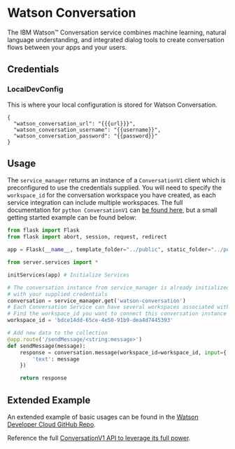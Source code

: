 # Watson Conversation

The IBM Watson™ Conversation service combines machine learning, natural language understanding, and integrated dialog tools to create conversation flows between your apps and your users.

##  Credentials

###  LocalDevConfig

This is where your local configuration is stored for Watson Conversation.
```
{
  "watson_conversation_url": "{{{url}}}",
  "watson_conversation_username": "{{username}}",
  "watson_conversation_password": "{{password}}"
}
```

## Usage

The `service_manager` returns an instance of a `ConversationV1` client which is preconfigured to use the credentials supplied. You will need to specify the `workspace_id` for the conversation workspace you have created, as each service integration can include multiple workspaces. The full documentation for `python ConversationV1` can [be found here](https://www.ibm.com/watson/developercloud/conversation/api/v1/?python),
but a small getting started example can be found below:

```python
from flask import Flask
from flask import abort, session, request, redirect

app = Flask(__name__, template_folder="../public", static_folder="../public", static_url_path='')

from server.services import *

initServices(app) # Initialize Services

# The conversation instance from service_manager is already initialized
# with your supplied credentials
conversation = service_manager.get('watson-conversation')
# Each Conversation Service can have several workspaces associated with it.
# Find the workspace_id you want to connect this conversation instance with:
workspace_id = 'bdce14dd-65ce-4e50-91b9-dea4d7445393'

# Add new data to the collection
@app.route('/sendMessage/<string:message>')
def sendMessage(message):
	response = conversation.message(workspace_id=workspace_id, input={
		'text': message
	})

	return response
```

## Extended Example

An extended example of basic usages can be found in the [Watson Developer Cloud GitHub Repo](https://github.com/watson-developer-cloud/python-sdk/blob/master/examples/conversation_v1.py).

Reference the full [ConversationV1 API to leverage its full power](https://www.ibm.com/watson/developercloud/conversation/api/v1/?python).